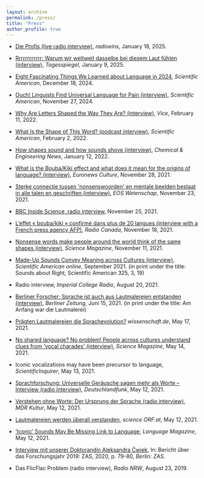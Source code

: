 ```yaml
---
layout: archive
permalink: /press/
title: "Press"
author_profile: true
---
```

  * [Die Profis (live radio interview)](https://www.radioeins.de/archiv/podcast/die_profis.html),
  *radioeins*, January 18, 2025.

  * [Rrrrrrrrrrrr: Warum wir weltweit dasselbe bei diesem Laut fühlen (interview)](https://www.tagesspiegel.de/wissen/rrrrrrrrrrrr-warum-wir-weltweit-dasselbe-bei-dem-laut-fuhlen-12924625.html),
  *Tagesspiegel*, January 9, 2025.

  * [Eight Fascinating Things We Learned about Language in 2024](https://www.scientificamerican.com/article/8-fascinating-things-we-learned-about-language-in-2024/),
  *Scientific American*, December 18, 2024.

  * [Ouch! Linguists Find Universal Language for Pain (interview)](https://www.scientificamerican.com/article/expressions-of-pain-may-have-a-common-origin/),
  *Scientific American*, November 27, 2024.

  * [Why Are Letters Shaped the Way They Are? (interview)](https://www.vice.com/en/article/4awqz3/why-are-letters-shaped-the-way-they-are),
  *Vice*, February 11, 2022.

  * [What Is the Shape of This Word? (podcast interview)](https://www.scientificamerican.com/podcast/episode/what-is-the-shape-of-this-word/),
  *Scientific American*, February 2, 2022.

  * [How shapes sound and how sounds shove (interview)](https://cen.acs.org/materials/shapes-sound-sounds-shove/100/i2),
    *Chemical & Engineering News*, January 12, 2022.

  * [What is the Bouba/Kiki effect and what does it mean for the origins of language? (interview)](https://www.euronews.com/culture/2021/11/28/what-is-the-bouba-kiki-effect-and-what-does-it-mean-for-the-origins-of-language),
    *Euronews Culture*, November 28, 2021.

  * [Sterke connectie tussen 'nonsenswoorden' en mentale beelden bestaat in alle talen en geschriften (interview)](https://www.eoswetenschap.eu/psyche-brein/sterke-connectie-tussen-nonsenswoorden-en-mentale-beelden-bestaat-alle-talen-en),
    *EOS Wetenschap*, November 23, 2021.

  * [BBC Inside Science, radio interview](https://www.bbc.co.uk/programmes/m0011s29),
    November 25, 2021.

  * [L’effet « bouba/kiki » confirmé dans plus de 20 langues (interview with a French press agency AFP)](https://ici.radio-canada.ca/nouvelle/1840791/linguistique-effet-bouba-kiki-confirmation-20-langues),
    *Radio Canada*, November 18, 2021.

  * [Nonsense words make people around the world think of the same shapes (interview)](https://www.science.org/content/article/nonsense-words-make-people-around-world-think-same-shapes),
    *Science Magazine*, November 11, 2021.

  * [Made-Up Sounds Convey Meaning across Cultures (interview)](https://www.scientificamerican.com/article/made-up-sounds-convey-meaning-across-cultures/),
    *Scientific American online*, September 2021. (in print under the title: Sounds about Right, Scientific American 325, 3, 19)

  * Radio interview,
    *Imperial College Radio*, August 20, 2021.

  * [Berliner Forscher: Sprache ist auch aus Lautmalereien entstanden (interview)](https://www.berliner-zeitung.de/gesundheit-oekologie/berliner-forscher-sprache-koennte-aus-lautmalereien-entstanden-sein-li.160935?pid=true),
    *Berliner Zeitung*, Juni 15, 2021. (in print under the title: Am Anfang war die Lautmalerei)

  * [Prägten Lautmalereien die Sprachevolution?](https://www.wissenschaft.de/gesellschaft-psychologie/praegten-lautmalereien-die-sprachevolution)
    *wissenschaft.de*, May 17, 2021.

  * [No shared language? No problem! People across cultures understand clues from ‘vocal charades’ (interview)](https://www.science.org/content/article/no-shared-language-no-problem-people-across-cultures-understand-clues-vocal-charades),
    *Science Magazine*, May 14, 2021.

  * Iconic vocalizations may have been precursor to language,
    *ScientificInquirer*, May 13, 2021.

  * [Sprachforschung: Universelle Geräusche sagen mehr als Worte – Interview (radio interview)](https://srv.deutschlandradio.de/dlf-audiothek-audio-teilen.3265.de.html?mdm:audio_id=925194),
    *Deutschlandfunk*, May 12, 2021.

  * [Verstehen ohne Worte: Der Ursprung der Sprache (radio interview)](https://www.mdr.de/wissen/mensch-alltag/der-ursprung-der-sprache-100.html),
    *MDR Kultur*, May 12, 2021.

  * [Lautmalereien werden überall verstanden](https://science.orf.at/stories/3206523/),
    *science ORF.at*, May 12, 2021.

  * [‘Iconic’ Sounds May Be Missing Link to Language](https://www.languagemagazine.com/2021/05/12/iconic-sounds-may-be-bridge-to-first-languages/),
    *Language Magazine*, May 12, 2021.

  * [Interview mit unserer Doktorandin Aleksandra Ćwiek](https://www.leibniz-zas.de/fileadmin/media/Dokumente/Jahresberichte/JB2019_Cwiek_Interview.pdf),
    In: Bericht über das Forschungsjahr 2019: ZAS, 2020, p. 79-80, *Berlin: ZAS*.

  * Das FlicFlac Problem (radio interview),
    *Radio NRW*, August 23, 2019.
